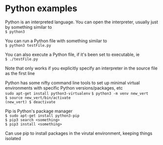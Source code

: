 # Python examples
Python is an interpreted language.
You can open the interpreter, usually just by something similar to  
`$ python3`

You can run a Python file with something similar to  
`$ python3 testFile.py`

You can also execute a Python file, if it's been set to executable, ie  
`$ ./testFile.py`

Note that only works if you explicitly specify an interpreter in the source file as the first line


Python has some nifty command line tools to set up minimal virtual environments with specific Python versions/packages, etc  
`sudo apt-get install python3-virtualenv`
`$ python3 -m venv new_vert`  
`$ source new_vert/bin/activate`  
`(new_vert) $ deactivate`


Pip is Python's package manager  
`$ sudo apt-get install python3-pip`  
`$ pip3 search <something>`  
`$ pip3 install <something>`

Can use pip to install packages in the virutal environment, keeping things isolated